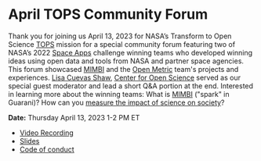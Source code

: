 # April TOPS Community Forum

Thank you for joining us April 13, 2023 for NASA’s Transform to Open Science [TOPS](https://nasa.github.io/Transform-to-Open-Science/) mission for a special community forum featuring two of NASA’s 2022 [Space Apps](https://www.spaceappschallenge.org/) challenge winning teams who developed winning ideas using open data and tools from NASA and partner space agencies. This forum showcased [MIMBI](https://lucianosantiviago.github.io/MIMBI_eng/) and the [Open Metric](https://drive.google.com/drive/folders/1-HNz4qqVG0TiwarHmm2TVAyv16u7qGH7?usp=sharing) team's projects and experiences. [Lisa Cuevas Shaw](https://www.cos.io/about/news/cos-welcomes-lisa-cuevas-shaw-as-coo-and-managing-director), [Center for Open Science](https://www.cos.io/) served as our special guest moderator and lead a short Q&A portion at the end. Interested in learning more about the winning teams: What is [MIMBI](https://2022.spaceappschallenge.org/challenges/2022-challenges/steam/teams/mimbi/project) ("spark" in Guarani)? How can you [measure the impact of science on society](https://2022.spaceappschallenge.org/challenges/2022-challenges/measuring-open-science/teams/the-open-metric/project)?
 

**Date:** Thursday April 13, 2023 1-2 PM ET

- [Video Recording](https://www.youtube.com/watch?v=PSeKlCl7YLs)
- [Slides](https://zenodo.org/record/7826161#.ZEBHunbMKUk)
- [Code of conduct](./Code_Of_Conduct.md)